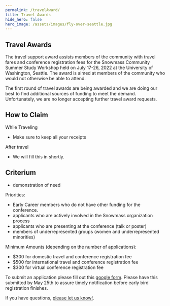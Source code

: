 ```yaml
---
permalink: /travelAward/
title: Travel Awards
hide_hero: false
hero_image: /assets/images/fly-over-seattle.jpg
---
```


## Travel Awards

The travel support award assists members of the community with travel fares and conference registration fees for the Snowmass Community Summer Study Workshop held on July 17-26, 2022 at the University of Washington, Seattle. The award is aimed at members of the community who would not otherwise be able to attend.

The first round of travel awards are being awarded and we are doing our best to find additional sources of funding to meet the demand. Unfortunately, we are no longer accepting further travel award requests.

## How to Claim

While Traveling

* Make sure to keep all your receipts

After travel

* We will fill this in shortly.

## Criterium

- demonstration of need

Priorities:

- Early Career members who do not have other funding for the conference.
- applicants who are actively involved in the Snowmass organization process 
- applicants who are presenting at the conference (talk or poster)
- members of underrepresented groups (women and underrepresented minorities)

Minimum Amounts (depending on the number of applications):

- $300 for domestic travel and conference registration fee
- $500 for international travel and conference registration fee
- $300 for virtual conference registration fee

To submit an application please fill out this [google form](https://forms.gle/EtEwoWwPwUWoqLZA6). Please have this submitted by May 25th to assure timely notification before early bird registration finishes.

If you have questions, [please let us know!](mailto:snowmass-loc2022@uw.edu).
